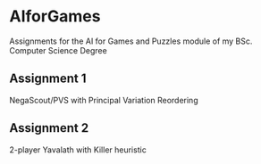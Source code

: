 AIforGames
==========

Assignments for the AI for Games and Puzzles module of my BSc. Computer Science Degree



Assignment 1
-------
NegaScout/PVS with Principal Variation Reordering


Assignment 2
-------
2-player Yavalath with Killer heuristic





